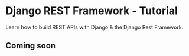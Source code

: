 # Django REST Framework - Tutorial
Learn how to build REST APIs with Django &amp; the Django Rest Framework.

## Coming soon

